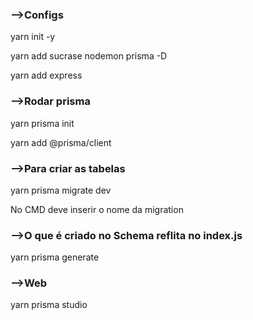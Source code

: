 ### -->Configs
yarn init -y

yarn add sucrase nodemon prisma -D

yarn add express

### -->Rodar prisma
yarn prisma init

yarn add @prisma/client

### -->Para criar as tabelas
yarn prisma migrate dev

No CMD deve inserir o nome da migration

### -->O que é criado no Schema reflita no index.js
yarn prisma generate

### -->Web
yarn prisma studio
